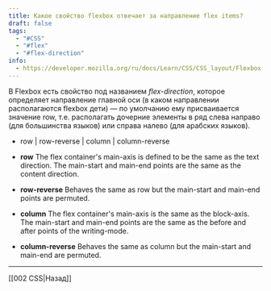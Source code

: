 ```yaml
---
title: Какое свойство flexbox отвечает за направление flex items?
draft: false
tags:
  - "#CSS"
  - "#flex"
  - "#flex-direction"
info:
  - https://developer.mozilla.org/ru/docs/Learn/CSS/CSS_layout/Flexbox
---
```

В Flexbox есть свойство под названием _flex-direction_, которое определяет направление главной оси (в каком направлении располагаются flexbox дети) — по умолчанию ему присваивается значение row, т.е. располагать дочерние элементы в ряд слева направо (для большинства языков) или справа налево (для арабских языков).

- row | row-reverse | column | column-reverse

- **row** The flex container's main-axis is defined to be the same as the text direction. The main-start and main-end points are the same as the content direction.
- **row-reverse** Behaves the same as row but the main-start and main-end points are permuted.
- **column** The flex container's main-axis is the same as the block-axis. The main-start and main-end points are the same as the before and after points of the writing-mode.
- **column-reverse** Behaves the same as column but the main-start and main-end are permuted.

---

[[002 CSS|Назад]]